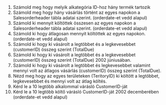 1. Számold meg hogy melyik alkategória ID-hoz hány termék tartozik
2. Számold meg hogy hány vásárlás történt az egyes napokon a Salesorderheader tábla adatai szerint. (orderdate-et vedd alapul)
3. Számold ki mennyit költöttek összesen az egyes napokon a Salesorderheader tábla adatai szerint. (orderdate-et vedd alapul)
4. Számold ki hogy átlagosan mennyit költöttek az egyes napokon.  (orderdate-et vedd alapul)
5. Számold ki hogy ki vásárolt a legtöbbet és a legkevesebbet (customerID) összeg szerint (TotalDue)
6. Számold ki hogy ki vásárolt a legtöbbet és a legkevesebbet (customerID) összeg szerint (TotalDue) 2002 júniusában.
7. Számold ki hogy ki vásárolt a legtöbbet és legkevesebbet valamint mennyi volt az átlagos vásárlás  (customerID) összeg szerint (TotalDue).
8. Nézd meg hogy az egyes területeken (TeritoryID) ki költött a legtöbbet, legkevesebbet és mennyi volt az átlag költés.
9. Kérd le a 10 legtöbb alkalommal várásló CustomerID-ját
10. Kérd le a 10 legtöbb költő várásló CustomerID-ját 2002 decemberében (orderdate-et vedd alapul)